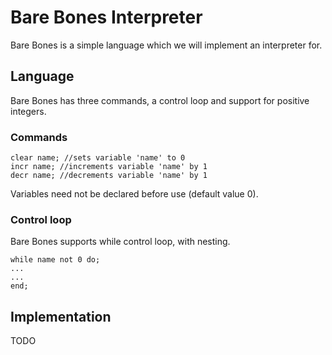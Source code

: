 # Bare Bones Interpreter

Bare Bones is a simple language which we will implement an interpreter for.

## Language
Bare Bones has three commands, a control loop and support for positive integers.

### Commands

````
clear name; //sets variable 'name' to 0
incr name; //increments variable 'name' by 1
decr name; //decrements variable 'name' by 1
````

Variables need not be declared before use (default value 0).

### Control loop
Bare Bones supports while control loop, with nesting.
````
while name not 0 do;
...
...
end;
````

## Implementation
TODO
